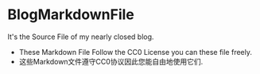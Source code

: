 # BlogMarkdownFile

It's the Source File of my nearly closed blog.

- These Markdown File Follow the CC0 License you can these file freely.
- 这些Markdown文件遵守CC0协议因此您能自由地使用它们.